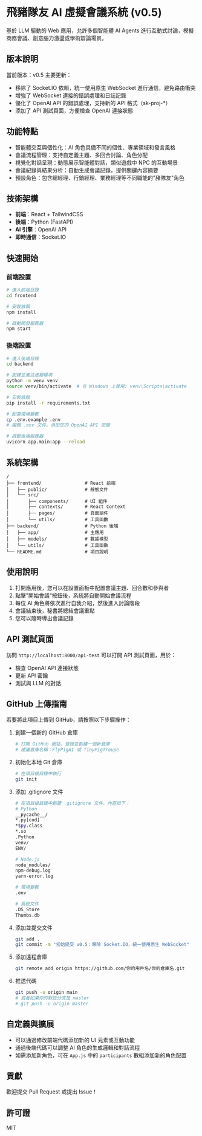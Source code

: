 # 飛豬隊友 AI 虛擬會議系統 (v0.5)

基於 LLM 驅動的 Web 應用，允許多個智能體 AI Agents 進行互動式討論，模擬商務會議、創意腦力激盪或學術辯論場景。

## 版本說明

當前版本：v0.5
主要更新：
- 移除了 Socket.IO 依賴，統一使用原生 WebSocket 進行通信，避免路由衝突
- 增強了 WebSocket 連接的錯誤處理和日誌記錄
- 優化了 OpenAI API 的錯誤處理，支持新的 API 格式（sk-proj-*）
- 添加了 API 測試頁面，方便檢查 OpenAI 連接狀態

## 功能特點

- 智能體交互與個性化：AI 角色具備不同的個性、專業領域和發言風格
- 會議流程管理：支持自定義主題、多回合討論、角色分配
- 視覺化對話呈現：動態展示智能體對話，類似遊戲中 NPC 的互動場景
- 會議紀錄與結果分析：自動生成會議記錄，提供關鍵內容摘要
- 預設角色：包含總經理、行銷經理、業務經理等不同職能的"豬隊友"角色

## 技術架構

- **前端**：React + TailwindCSS
- **後端**：Python (FastAPI)
- **AI 引擎**：OpenAI API
- **即時通信**：Socket.IO

## 快速開始

### 前端設置

```bash
# 進入前端目錄
cd frontend

# 安裝依賴
npm install

# 啟動開發服務器
npm start
```

### 後端設置

```bash
# 進入後端目錄
cd backend

# 創建並激活虛擬環境
python -m venv venv
source venv/bin/activate  # 在 Windows 上使用: venv\Scripts\activate

# 安裝依賴
pip install -r requirements.txt

# 配置環境變數
cp .env.example .env
# 編輯 .env 文件，添加您的 OpenAI API 密鑰

# 啟動後端服務器
uvicorn app.main:app --reload
```

## 系統架構

```
/
├── frontend/                # React 前端
│   ├── public/              # 靜態文件
│   └── src/
│       ├── components/      # UI 組件
│       ├── contexts/        # React Context
│       ├── pages/           # 頁面組件
│       └── utils/           # 工具函數
├── backend/                 # Python 後端
│   ├── app/                 # 主應用
│   ├── models/              # 數據模型
│   └── utils/               # 工具函數
└── README.md                # 項目說明
```

## 使用說明

1. 打開應用後，您可以在設置面板中配置會議主題、回合數和參與者
2. 點擊"開始會議"按鈕後，系統將自動開始會議流程
3. 每位 AI 角色將依次進行自我介紹，然後進入討論階段
4. 會議結束後，秘書將總結會議重點
5. 您可以隨時導出會議記錄

## API 測試頁面

訪問 `http://localhost:8000/api-test` 可以打開 API 測試頁面，用於：
- 檢查 OpenAI API 連接狀態
- 更新 API 密鑰
- 測試與 LLM 的對話

## GitHub 上傳指南

若要將此項目上傳到 GitHub，請按照以下步驟操作：

1. 創建一個新的 GitHub 倉庫
   ```bash
   # 打開 GitHub 網站，登錄並創建一個新倉庫
   # 建議倉庫名稱：FlyPigAI 或 TinyPigTroupe
   ```

2. 初始化本地 Git 倉庫
   ```bash
   # 在項目根目錄中執行
   git init
   ```

3. 添加 .gitignore 文件
   ```bash
   # 在項目根目錄中創建 .gitignore 文件，內容如下：
   # Python
   __pycache__/
   *.py[cod]
   *$py.class
   *.so
   .Python
   venv/
   ENV/
   
   # Node.js
   node_modules/
   npm-debug.log
   yarn-error.log
   
   # 環境變數
   .env
   
   # 系統文件
   .DS_Store
   Thumbs.db
   ```

4. 添加並提交文件
   ```bash
   git add .
   git commit -m "初始提交 v0.5：移除 Socket.IO，統一使用原生 WebSocket"
   ```

5. 添加遠程倉庫
   ```bash
   git remote add origin https://github.com/你的用戶名/你的倉庫名.git
   ```

6. 推送代碼
   ```bash
   git push -u origin main
   # 或者如果你的默認分支是 master
   # git push -u origin master
   ```

## 自定義與擴展

- 可以通過修改前端代碼添加新的 UI 元素或互動功能
- 通過後端代碼可以調整 AI 角色的生成邏輯和對話流程
- 如需添加新角色，可在 `App.js` 中的 `participants` 數組添加新的角色配置

## 貢獻

歡迎提交 Pull Request 或提出 Issue！

## 許可證

MIT 